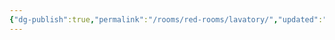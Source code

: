 ```yaml
---
{"dg-publish":true,"permalink":"/rooms/red-rooms/lavatory/","updated":"2025-04-12T16:05:27.834+01:00"}
---
```

